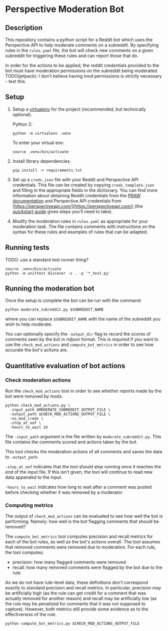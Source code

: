 # Perspective Moderation Bot

## Description

This repository contains a python script for a Reddit bot which uses the
Perspective API to help moderate comments on a subreddit. By specifying rules
in the `rules.yaml` file, the bot will check new comments on a given subreddit
for triggering these rules and can report those that do.

In order for the actions to be applied, the reddit credentials provided to the
bot must have moderation permissions on the subreddit being moderated.
TODO(jetpack): I don't believe having mod permissions is strictly necessary -
test this.

## Setup

1. Setup a [virtualenv](https://virtualenvwrapper.readthedocs.io/en/latest/) for
   the project (recommended, but technically optional).

   Python 2:

   ```shell
   python -m virtualenv .venv
   ```

   To enter your virtual env:

   ```shell
   source .venv/bin/activate
   ```

2. Install library dependencies:

   ```shell
   pip install -r requirements.txt
   ```

3. Set up a `creds.json` file with your Reddit and Perspective API credentials.
   This file can be created by copying `creds_template.json` and filling in the
   appropriate fields in the dictionary. You can find more information about
   obtaining Reddit credentials from the [PRAW
   documentation](https://praw.readthedocs.io/en/latest/getting_started/authentication.html#script-application)
   and Perspective API credentials from
   [https://perspectiveapi.com/](https://perspectiveapi.com/) (the [quickstart
   guide](https://github.com/conversationai/perspectiveapi/blob/master/quickstart.md)
   gives steps you'll need to take).

4. Modify the moderation rules in `rules.yaml` as appropriate for your
   moderation task. The file contains comments with instructions on the syntax
   for these rules and examples of rules that can be adapted.

## Running tests

TODO: use a standard test runner thing?

```shell
source .venv/bin/activate
python -m unittest discover -s . -p '*_test.py'
```

## Running the moderation bot

Once the setup is complete the bot can be run with the command:

```shell
python moderate_subreddit.py $SUBREDDIT_NAME
```

where you can replace `$SUBREDDIT_NAME` with the name of the subreddit you wish
to help moderate.

You can optionally specify the `-output_dir` flag to record the scores of
comments seen by the bot in ndjson format. This is _required_ if you want to use
the `check_mod_actions` and `compute_bot_metrics` in order to see how accurate
the bot's actions are.


## Quantitative evaluation of bot actions

### Check moderation actions

Run the `check_mod_actions` tool in order to see whether reports made by the bot
were removed by mods.

```shell
python check_mod_actions.py \
  -input_path $MODERATE_SUBREDDIT_OUTPUT_FILE \
  -output_path $CHECK_MOD_ACTIONS_OUTPUT_FILE \
  -no_mod_creds \
  -stop_at_eof \
  -hours_to_wait 24
```

The `-input_path` argument is the file written by `moderate_subreddit.py`. This
file contains the comments scored and actions taken by the bot.

This tool checks the moderation actions of all comments and saves the data to
`-output_path`.

`-stop_at_eof` indicates that the tool should stop running once it reaches the
end of the input file. If this isn't given, the tool will continue to read new
data appended to the input.

`-hours_to_wait` indicates how long to wait after a comment was posted before
checking whether it was removed by a moderator.

### Computing metrics

The output of `check_mod_actions` can be evaluated to see how well the bot is
performing. Namely: how well is the bot flagging comments that should be
removed?

The `compute_bot_metrics` tool computes precision and recall metrics for each of
the bot rules, as well as the bot's actions overall. The tool assumes that
removed comments were removed due to moderation. For each rule, the tool
computes:

- precision: how many flagged comments were removed
- recall: how many removed comments were flagged by the bot due to the rule

As we do not have rule-level data, these definitions don't correspond exactly to
standard precision and recall metrics. In particular, precision may be
artificially high (as the rule can get credit for a comment that was actually
removed for another reason) and recall may be artificially low (as the rule may
be penalized for comments that it was not supposed to capture). However, both
metrics still provide some evidence as to the effectiveness of the rule.

```shell
python compute_bot_metrics.py $CHECK_MOD_ACTIONS_OUTPUT_FILE
```
